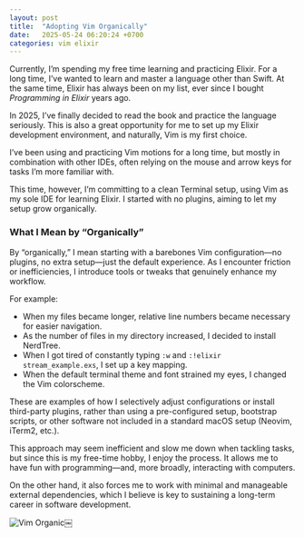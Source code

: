 ```yaml
---
layout: post
title:  "Adopting Vim Organically"
date:   2025-05-24 06:20:24 +0700
categories: vim elixir
---
```


Currently, I’m spending my free time learning and practicing Elixir.
For a long time, I’ve wanted to learn and master a language other than Swift. At the same time, Elixir has always been on my list, ever since I bought *Programming in Elixir* years ago.

In 2025, I’ve finally decided to read the book and practice the language seriously. This is also a great opportunity for me to set up my Elixir development environment, and naturally, Vim is my first choice.

I’ve been using and practicing Vim motions for a long time, but mostly in combination with other IDEs, often relying on the mouse and arrow keys for tasks I’m more familiar with.

This time, however, I’m committing to a clean Terminal setup, using Vim as my sole IDE for learning Elixir. I started with no plugins, aiming to let my setup grow organically.

### What I Mean by “Organically”

By “organically,” I mean starting with a barebones Vim configuration—no plugins, no extra setup—just the default experience. As I encounter friction or inefficiencies, I introduce tools or tweaks that genuinely enhance my workflow.

For example:
- When my files became longer, relative line numbers became necessary for easier navigation.
- As the number of files in my directory increased, I decided to install NerdTree.
- When I got tired of constantly typing `:w` and `:!elixir stream_example.exs`, I set up a key mapping.
- When the default terminal theme and font strained my eyes, I changed the Vim colorscheme.

These are examples of how I selectively adjust configurations or install third-party plugins, rather than using a pre-configured setup, bootstrap scripts, or other software not included in a standard macOS setup (Neovim, iTerm2, etc.).

This approach may seem inefficient and slow me  down when tackling tasks, but since this is my free-time hobby, I enjoy the process. It allows me to have fun with programming—and, more broadly, interacting with computers.

On the other hand, it also forces me to work with minimal and manageable external dependencies, which I believe is key to sustaining a long-term career in software development.

![Vim Organic](/assets/2025-05-24-vim-organic.png)￼